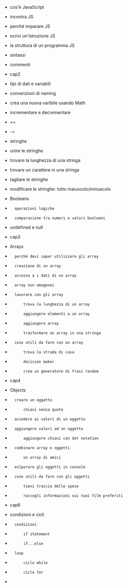 *	cos'è JavaScript
*	incontra JS
*	perché imparare JS
*	scrivi un'istruzione JS
*	la struttura di un programma JS

*	sintassi
*	commenti
*	cap2
*	tipi di dati e variabili
*	convenzioni di naming
*	crea una nuova varibile usando Math

*	incrementare e decrementare
*	+=
*	-=
*	stringhe
*	unire le stringhe
*	trovare la lunghezza di una stringa

*	trovare un carattere in una stringa

*	tagliare le stringhe
*	modificare le stringhe: tutto maiuscolo/minuscolo
*	Booleans
*		operazioni logiche
*		comparazione tra numeri e valori booleani

*	undefined e null
*	cap3
*	Arrays
*		perché devi saper utilizzare gli array

*		creazione di un array
*		accesso a i dati di un array
*		array non omogenei
*		lavorare con gli array
*			trova la lunghezza di un array

*			aggiungere elementi a un array
*			aggiungere array
*			trasformare un array in una stringa

*		cose utili da fare con un array
*			trova la strada di casa
*			decision maker
*			crea un generatore di frasi random

*	cap4
*	Objects
*		creare un oggetto
*			chiavi senza quote
*		accedere ai valori di un oggetto

*		aggiungere valori ad un oggetto
*			aggiungere chiavi con dot notation
*		combinare array e oggetti
*			un array di amici
*		eslporare gli oggetti in console
*		cose utili da fare con gli oggetti
*			tieni traccia delle spese
*			raccogli informazioni sui tuoi film preferiti

*	cap6
*	condizioni e cicli
*		condizioni
*			if statement
*			if...else
*		loop
*			ciclo while
*			ciclo for
*	
